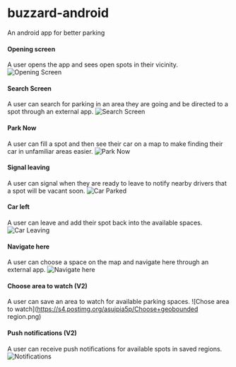 # buzzard-android
An android app for better parking

#### Opening screen
A user opens the app and sees open spots in their vicinity.
![Opening Screen](https://s4.postimg.org/8e2o52twt/OpeningScreen.png)

#### Search Screen
A user can search for parking in an area they are going and be directed to a spot through an external app.
![Search Screen](https://s4.postimg.org/7r3rfjx0t/Search+Screen.png)

#### Park Now
A user can fill a spot and then see their car on a map to make finding their car in unfamiliar areas easier.
![Park Now](https://s4.postimg.org/3tghq5a7h/Park+Now.png)

#### Signal leaving
A user can signal when they are ready to leave to notify nearby drivers that a spot will be vacant soon.
![Car Parked](https://s4.postimg.org/enxxs2tbh/Car+Parked.png)

#### Car left
A user can leave and add their spot back into the available spaces.
![Car Leaving](https://s4.postimg.org/tvdxcfl65/Car+leaving.png)

#### Navigate here
A user can choose a space on the map and navigate here through an external app.
![Navigate here](https://s4.postimg.org/bb1pazkx9/navhere.png)

#### Choose area to watch (V2)
A user can save an area to watch for available parking spaces.
![Chose area to watch](https://s4.postimg.org/asujpia5p/Choose+geobounded region.png)

#### Push notifications (V2)
A user can receive push notifications for available spots in saved regions.
![Notifications](https://s4.postimg.org/ia3r4pzot/Notifications.png)
